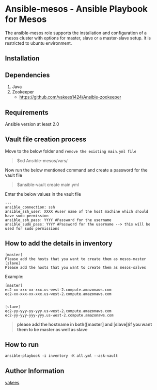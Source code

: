 Ansible-mesos - Ansible Playbook for Mesos
=============
The ansible-mesos role supports the installation and configuration of a mesos cluster with options for master, slave or a master-slave setup. It is restricted to ubuntu environment.

Installation
-----------

Dependencies
------------
1. Java
2. Zookeeper
    - https://github.com/vakees1424/Ansible-zookeeper


Requirements
------------
Ansible version at least 2.0

Vault file creation process
------------
Move to the below folder and `remove the existing main.yml file`
>$cd Ansible-mesos/vars/

Now run the below mentioned command and create a password for the vault file

>$ansible-vault create main.yml 

Enter the below values in the vault file
```
---
ansible_connection: ssh
ansible_ssh_user: XXXX #user name of the host machine which should have sudo permission
ansible_ssh_pass: YYYY #Password for the username
ansible_sudo_pass: YYYY #Password for the username --> this will be used for sudo permissions
```
How to add the details in inventory
------------
```
[master]
Please add the hosts that you want to create them as mesos-master
[slave]
Please add the hosts that you want to create them as mesos-salves

```
Example:
```
[master]
ec2-xx-xxx-xx-xxx.us-west-2.compute.amazonaws.com
ec2-xx-xxx-xx-xxx.us-west-2.compute.amazonaws.com


[slave]
ec2-yy-yyy-yy-yyy.us-west-2.compute.amazonaws.com
ec2-yy-yyy-yyy-yyy.us-west-2.compute.amazonaws.com

```
>**please add the hostname in both([master] and [slave])if you want them to be master as well as slave**

How to run 
------------
```ansible-playbook -i inventory -K all.yml --ask-vault ```

Author Information
------------------
[vakees](https://github.com/vakees1424)
